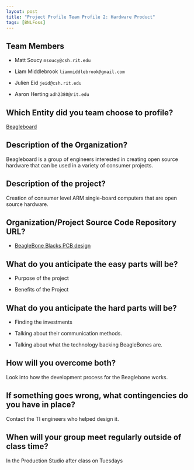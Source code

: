 ```yaml
---
layout: post
title: "Project Profile Team Profile 2: Hardware Product"
tags: [BNLFoss]
---
```


## Team Members
* Matt Soucy `msoucy@csh.rit.edu`

* Liam Middlebrook `liammiddlebrook@gmail.com`

* Julien Eid `jeid@csh.rit.edu`

* Aaron Herting `adh2380@rit.edu`

## Which Entity did you team choose to profile?

[Beagleboard](http://beagleboard.org/)

## Description of the Organization?

Beagleboard is a group of engineers interested in creating open source hardware that can be used in a variety of consumer projects.
## Description of the project?

Creation of consumer level ARM single-board computers that are open source hardware.


## Organization/Project Source Code Repository URL?

* [BeagleBone Blacks PCB design](https://upverter.com/Beagle/afdfe0be7c0bcec5/BeagleBoneBlack/)

## What do you anticipate the easy parts will be?
* Purpose of the project

* Benefits of the Project
## What do you anticipate the hard parts will be?

* Finding the investments

* Talking about their communication methods.
* Talking about what the technology backing BeagleBones are.

## How will you overcome both?

Look into how the development process for the Beaglebone works.

## If something goes wrong, what contingencies do you have in place?

Contact the TI engineers who helped design it.

## When will your group meet regularly outside of class time?

In the Production Studio after class on Tuesdays

